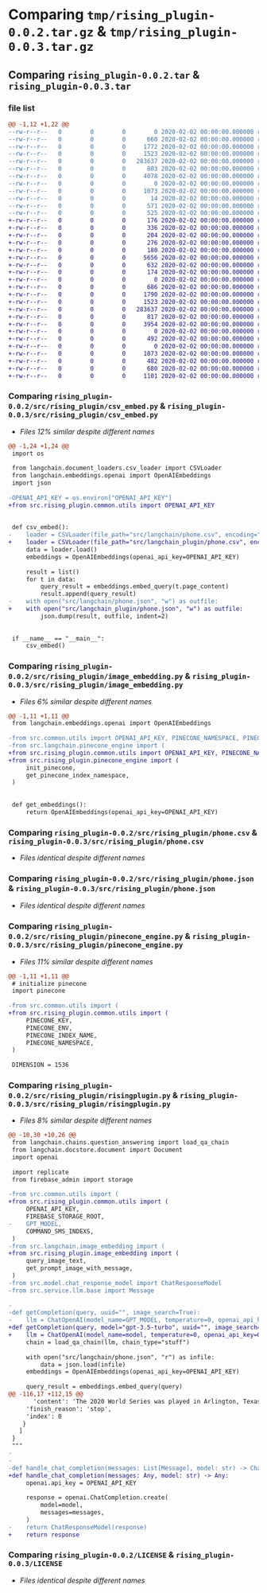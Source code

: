 # Comparing `tmp/rising_plugin-0.0.2.tar.gz` & `tmp/rising_plugin-0.0.3.tar.gz`

## Comparing `rising_plugin-0.0.2.tar` & `rising_plugin-0.0.3.tar`

### file list

```diff
@@ -1,12 +1,22 @@
--rw-r--r--   0        0        0        0 2020-02-02 00:00:00.000000 rising_plugin-0.0.2/src/rising_plugin/__init__.py
--rw-r--r--   0        0        0      660 2020-02-02 00:00:00.000000 rising_plugin-0.0.2/src/rising_plugin/csv_embed.py
--rw-r--r--   0        0        0     1772 2020-02-02 00:00:00.000000 rising_plugin-0.0.2/src/rising_plugin/image_embedding.py
--rw-r--r--   0        0        0     1523 2020-02-02 00:00:00.000000 rising_plugin-0.0.2/src/rising_plugin/phone.csv
--rw-r--r--   0        0        0   283637 2020-02-02 00:00:00.000000 rising_plugin-0.0.2/src/rising_plugin/phone.json
--rw-r--r--   0        0        0      803 2020-02-02 00:00:00.000000 rising_plugin-0.0.2/src/rising_plugin/pinecone_engine.py
--rw-r--r--   0        0        0     4078 2020-02-02 00:00:00.000000 rising_plugin-0.0.2/src/rising_plugin/risingplugin.py
--rw-r--r--   0        0        0        0 2020-02-02 00:00:00.000000 rising_plugin-0.0.2/tests/__init__.py
--rw-r--r--   0        0        0     1073 2020-02-02 00:00:00.000000 rising_plugin-0.0.2/LICENSE
--rw-r--r--   0        0        0       14 2020-02-02 00:00:00.000000 rising_plugin-0.0.2/README.md
--rw-r--r--   0        0        0      571 2020-02-02 00:00:00.000000 rising_plugin-0.0.2/pyproject.toml
--rw-r--r--   0        0        0      525 2020-02-02 00:00:00.000000 rising_plugin-0.0.2/PKG-INFO
+-rw-r--r--   0        0        0      176 2020-02-02 00:00:00.000000 rising_plugin-0.0.3/.idea/.gitignore
+-rw-r--r--   0        0        0      336 2020-02-02 00:00:00.000000 rising_plugin-0.0.3/.idea/RisingPlugin.iml
+-rw-r--r--   0        0        0      204 2020-02-02 00:00:00.000000 rising_plugin-0.0.3/.idea/misc.xml
+-rw-r--r--   0        0        0      276 2020-02-02 00:00:00.000000 rising_plugin-0.0.3/.idea/modules.xml
+-rw-r--r--   0        0        0      180 2020-02-02 00:00:00.000000 rising_plugin-0.0.3/.idea/vcs.xml
+-rw-r--r--   0        0        0     5656 2020-02-02 00:00:00.000000 rising_plugin-0.0.3/.idea/workspace.xml
+-rw-r--r--   0        0        0      632 2020-02-02 00:00:00.000000 rising_plugin-0.0.3/.idea/inspectionProfiles/Project_Default.xml
+-rw-r--r--   0        0        0      174 2020-02-02 00:00:00.000000 rising_plugin-0.0.3/.idea/inspectionProfiles/profiles_settings.xml
+-rw-r--r--   0        0        0        0 2020-02-02 00:00:00.000000 rising_plugin-0.0.3/src/rising_plugin/__init__.py
+-rw-r--r--   0        0        0      686 2020-02-02 00:00:00.000000 rising_plugin-0.0.3/src/rising_plugin/csv_embed.py
+-rw-r--r--   0        0        0     1790 2020-02-02 00:00:00.000000 rising_plugin-0.0.3/src/rising_plugin/image_embedding.py
+-rw-r--r--   0        0        0     1523 2020-02-02 00:00:00.000000 rising_plugin-0.0.3/src/rising_plugin/phone.csv
+-rw-r--r--   0        0        0   283637 2020-02-02 00:00:00.000000 rising_plugin-0.0.3/src/rising_plugin/phone.json
+-rw-r--r--   0        0        0      817 2020-02-02 00:00:00.000000 rising_plugin-0.0.3/src/rising_plugin/pinecone_engine.py
+-rw-r--r--   0        0        0     3954 2020-02-02 00:00:00.000000 rising_plugin-0.0.3/src/rising_plugin/risingplugin.py
+-rw-r--r--   0        0        0        0 2020-02-02 00:00:00.000000 rising_plugin-0.0.3/src/rising_plugin/common/__init__.py
+-rw-r--r--   0        0        0      492 2020-02-02 00:00:00.000000 rising_plugin-0.0.3/src/rising_plugin/common/utils.py
+-rw-r--r--   0        0        0        0 2020-02-02 00:00:00.000000 rising_plugin-0.0.3/tests/__init__.py
+-rw-r--r--   0        0        0     1073 2020-02-02 00:00:00.000000 rising_plugin-0.0.3/LICENSE
+-rw-r--r--   0        0        0      482 2020-02-02 00:00:00.000000 rising_plugin-0.0.3/README.md
+-rw-r--r--   0        0        0      680 2020-02-02 00:00:00.000000 rising_plugin-0.0.3/pyproject.toml
+-rw-r--r--   0        0        0     1101 2020-02-02 00:00:00.000000 rising_plugin-0.0.3/PKG-INFO
```

### Comparing `rising_plugin-0.0.2/src/rising_plugin/csv_embed.py` & `rising_plugin-0.0.3/src/rising_plugin/csv_embed.py`

 * *Files 12% similar despite different names*

```diff
@@ -1,24 +1,24 @@
 import os
 
 from langchain.document_loaders.csv_loader import CSVLoader
 from langchain.embeddings.openai import OpenAIEmbeddings
 import json
 
-OPENAI_API_KEY = os.environ["OPENAI_API_KEY"]
+from src.rising_plugin.common.utils import OPENAI_API_KEY
 
 
 def csv_embed():
-    loader = CSVLoader(file_path="src/langchain/phone.csv", encoding="utf8")
+    loader = CSVLoader(file_path="src/langchain_plugin/phone.csv", encoding="utf8")
     data = loader.load()
     embeddings = OpenAIEmbeddings(openai_api_key=OPENAI_API_KEY)
 
     result = list()
     for t in data:
         query_result = embeddings.embed_query(t.page_content)
         result.append(query_result)
-    with open("src/langchain/phone.json", "w") as outfile:
+    with open("src/langchain_plugin/phone.json", "w") as outfile:
         json.dump(result, outfile, indent=2)
 
 
 if __name__ == "__main__":
     csv_embed()
```

### Comparing `rising_plugin-0.0.2/src/rising_plugin/image_embedding.py` & `rising_plugin-0.0.3/src/rising_plugin/image_embedding.py`

 * *Files 6% similar despite different names*

```diff
@@ -1,11 +1,11 @@
 from langchain.embeddings.openai import OpenAIEmbeddings
 
-from src.common.utils import OPENAI_API_KEY, PINECONE_NAMESPACE, PINECONE_INDEX_NAME
-from src.langchain.pinecone_engine import (
+from src.rising_plugin.common.utils import OPENAI_API_KEY, PINECONE_NAMESPACE, PINECONE_INDEX_NAME
+from src.rising_plugin.pinecone_engine import (
     init_pinecone,
     get_pinecone_index_namespace,
 )
 
 
 def get_embeddings():
     return OpenAIEmbeddings(openai_api_key=OPENAI_API_KEY)
```

### Comparing `rising_plugin-0.0.2/src/rising_plugin/phone.csv` & `rising_plugin-0.0.3/src/rising_plugin/phone.csv`

 * *Files identical despite different names*

### Comparing `rising_plugin-0.0.2/src/rising_plugin/phone.json` & `rising_plugin-0.0.3/src/rising_plugin/phone.json`

 * *Files identical despite different names*

### Comparing `rising_plugin-0.0.2/src/rising_plugin/pinecone_engine.py` & `rising_plugin-0.0.3/src/rising_plugin/pinecone_engine.py`

 * *Files 11% similar despite different names*

```diff
@@ -1,11 +1,11 @@
 # initialize pinecone
 import pinecone
 
-from src.common.utils import (
+from src.rising_plugin.common.utils import (
     PINECONE_KEY,
     PINECONE_ENV,
     PINECONE_INDEX_NAME,
     PINECONE_NAMESPACE,
 )
 
 DIMENSION = 1536
```

### Comparing `rising_plugin-0.0.2/src/rising_plugin/risingplugin.py` & `rising_plugin-0.0.3/src/rising_plugin/risingplugin.py`

 * *Files 8% similar despite different names*

```diff
@@ -10,30 +10,26 @@
 from langchain.chains.question_answering import load_qa_chain
 from langchain.docstore.document import Document
 import openai
 
 import replicate
 from firebase_admin import storage
 
-from src.common.utils import (
+from src.rising_plugin.common.utils import (
     OPENAI_API_KEY,
     FIREBASE_STORAGE_ROOT,
-    GPT_MODEL,
     COMMAND_SMS_INDEXS,
 )
-from src.langchain.image_embedding import (
+from src.rising_plugin.image_embedding import (
     query_image_text,
     get_prompt_image_with_message,
 )
-from src.model.chat_response_model import ChatResponseModel
-from src.service.llm.base import Message
 
-
-def getCompletion(query, uuid="", image_search=True):
-    llm = ChatOpenAI(model_name=GPT_MODEL, temperature=0, openai_api_key=OPENAI_API_KEY)
+def getCompletion(query, model="gpt-3.5-turbo", uuid="", image_search=True,):
+    llm = ChatOpenAI(model_name=model, temperature=0, openai_api_key=OPENAI_API_KEY)
     chain = load_qa_chain(llm, chain_type="stuff")
 
     with open("src/langchain/phone.json", "r") as infile:
         data = json.load(infile)
     embeddings = OpenAIEmbeddings(openai_api_key=OPENAI_API_KEY)
 
     query_result = embeddings.embed_query(query)
@@ -116,17 +112,15 @@
       'content': 'The 2020 World Series was played in Arlington, Texas at the Globe Life Field, which was the new home stadium for the Texas Rangers.'},
     'finish_reason': 'stop',
     'index': 0
    }
   ]
 }
 """
-
-
-def handle_chat_completion(messages: List[Message], model: str) -> ChatResponseModel:
+def handle_chat_completion(messages: Any, model: str) -> Any:
     openai.api_key = OPENAI_API_KEY
 
     response = openai.ChatCompletion.create(
         model=model,
         messages=messages,
     )
-    return ChatResponseModel(response)
+    return response
```

### Comparing `rising_plugin-0.0.2/LICENSE` & `rising_plugin-0.0.3/LICENSE`

 * *Files identical despite different names*

